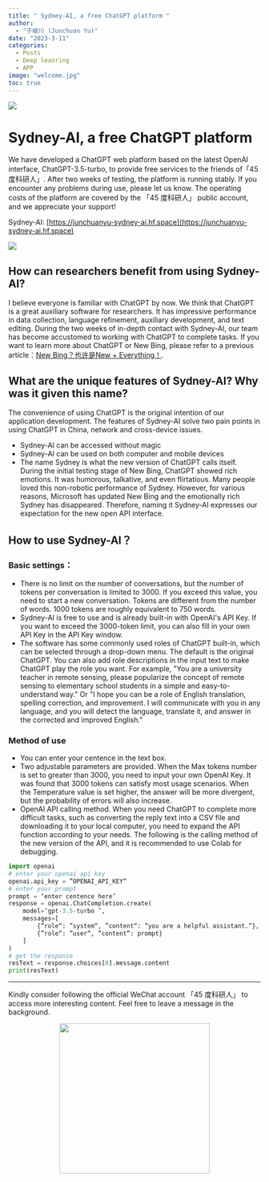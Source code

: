 ```yaml
---
title: " Sydney-AI, a free ChatGPT platform "
author: 
  - "于峻川 (Junchuan Yu)"
date: "2023-3-11"
categories:
  - Posts
  - Deep leanring
  - APP
image: "welcome.jpg"
toc: true
---
```

![](https://dunazo.oss-cn-beijing.aliyuncs.com/blog/SYDNEYAI.jpg)

# Sydney-AI, a free ChatGPT platform
We have developed a ChatGPT web platform based on the latest OpenAI interface, ChatGPT-3.5-turbo, to provide free services to the friends of「45 度科研人」. After two weeks of testing, the platform is running stably. If you encounter any problems during use, please let us know. The operating costs of the platform are covered by the 「45 度科研人」 public account, and we appreciate your support!

Sydney-AI: [https://junchuanyu-sydney-ai.hf.space](https://junchuanyu-sydney-ai.hf.space)

![](https://dunazo.oss-cn-beijing.aliyuncs.com/blog/6.JPG)

## How can researchers benefit from using Sydney-AI?
I believe everyone is familiar with ChatGPT by now. We think that ChatGPT is a great auxiliary software for researchers. It has impressive performance in data collection, language refinement, auxiliary development, and text editing. During the two weeks of in-depth contact with Sydney-AI, our team has become accustomed to working with ChatGPT to complete tasks. If you want to learn more about ChatGPT or New Bing, please refer to a previous article：[New Bing？也许是New + Everything！](https://junchuanyu.netlify.app/posts/2023-3-4newbing/).

## What are the unique features of Sydney-AI? Why was it given this name?
The convenience of using ChatGPT is the original intention of our application development. The features of Sydney-AI solve two pain points in using ChatGPT in China, network and cross-device issues.
 - Sydney-AI can be accessed without magic 
 - Sydney-AI can be used on both computer and mobile devices 
 - The name Sydney is what the new version of ChatGPT calls itself. During the initial testing stage of New Bing, ChatGPT showed rich emotions. It was humorous, talkative, and even flirtatious. Many people loved this non-robotic performance of Sydney. However, for various reasons, Microsoft has updated New Bing and the emotionally rich Sydney has disappeared. Therefore, naming it Sydney-AI expresses our expectation for the new open API interface. 

## How to use Sydney-AI？
### Basic settings：

 - There is no limit on the number of conversations, but the number of tokens per conversation is limited to 3000. If you exceed this value, you need to start a new conversation. Tokens are different from the number of words. 1000 tokens are roughly equivalent to 750 words. 
 - Sydney-AI is free to use and is already built-in with OpenAI's API Key. If you want to exceed the 3000-token limit, you can also fill in your own API Key in the API Key window. 
 - The software has some commonly used roles of ChatGPT built-in, which can be selected through a drop-down menu. The default is the original ChatGPT. You can also add role descriptions in the input text to make ChatGPT play the role you want. For example, "You are a university teacher in remote sensing, please popularize the concept of remote sensing to elementary school students in a simple and easy-to-understand way." Or "I hope you can be a role of English translation, spelling correction, and improvement. I will communicate with you in any language, and you will detect the language, translate it, and answer in the corrected and improved English." 

### Method of use
- You can enter your centence in the text box. 
- Two adjustable parameters are provided. When the Max tokens number is set to greater than 3000, you need to input your own OpenAI Key. It was found that 3000 tokens can satisfy most usage scenarios. When the Temperature value is set higher, the answer will be more divergent, but the probability of errors will also increase. 
- OpenAI API calling method. When you need ChatGPT to complete more difficult tasks, such as converting the reply text into a CSV file and downloading it to your local computer, you need to expand the API function according to your needs. The following is the calling method of the new version of the API, and it is recommended to use Colab for debugging.

```python
import openai
# enter your openai api key
openai.api_key = ”OPENAI_API_KEY“
# enter your prompt
prompt = ‘enter centence here’
response = openai.ChatCompletion.create(
    model=‘gpt-3.5-turbo ’,
    messages=[
        {”role“: ”system“, ”content“: ”you are a helpful assistant.“},
        {”role“: ”user“, ”content“: prompt}
    ]
)
# get the response
resText = response.choices[0].message.content
print(resText)
```


----------------------------------------
Kindly consider following the official WeChat account 「45 度科研人」 to access more interesting content. Feel free to leave a message in the background.

<span style="display: block; text-align: center; margin-left: auto; margin-right: auto;">
    <img src="https://dunazo.oss-cn-beijing.aliyuncs.com/blog/wechat-simple.png" width="300"  alt="">
</span>